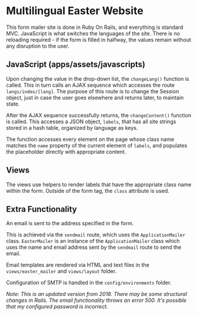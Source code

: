 # Multilingual Easter Website

This form mailer site is done in Ruby On Rails, and everything is standard MVC. JavaScript is what switches the languages of the site. There is no reloading required - if the form is filled in halfway, the values remain without any disruption to the user.

## JavaScript (apps/assets/javascripts)
Upon changing the value in the drop-down list, the `changeLang()` function is called. This in turn calls an AJAX sequence which accesses the route `langs/index/[lang]`. The purpose of this route is to change the Session object, just in case the user goes elsewhere and returns later, to maintain state.

After the AJAX sequence successfully returns, the `changeContent()` function is called. This accesses a JSON object, `labels`, that has all site strings stored in a hash table, organized by language as keys.

The function accesses every element on the page whose class name matches the `name` property of the current element of `labels`, and populates the placeholder directly with appropriate content.

## Views
The views use helpers to render labels that have the appropriate class name within the form. Outside of the form tag, the `class` attribute is used.

## Extra Functionality
An email is sent to the address specified in the form.

This is achieved via the `sendmail` route, which uses the `ApplicationMailer` class. `EasterMailer` is an instance of the `ApplicationMailer` class which uses the name and email address sent by the `sendmail` route to send the email.

Email templates are rendered via HTML and text files in the `views/easter_mailer` and `views/layout` folder.

Configuration of SMTP is handled in the `config/environments` folder.

*Note: This is an updated version from 2018. There may be some structural changes in Rails. The email functionality throws an error 500. It's possible that my configured password is incorrect.*
